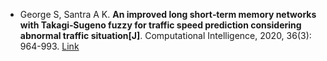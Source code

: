 * George S, Santra A K. <b>An improved long short‐term memory networks with Takagi‐Sugeno fuzzy for traffic speed prediction considering abnormal traffic situation[J]</b>. Computational Intelligence, 2020, 36(3): 964-993. [Link](https://onlinelibrary.wiley.com/doi/abs/10.1111/coin.12291)